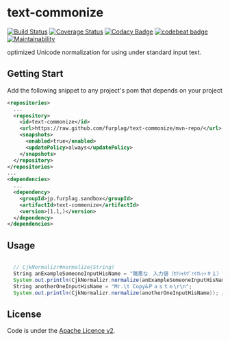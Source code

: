 # text-commonize

[![Build Status](https://travis-ci.org/furplag/text-commonize.svg?branch=master)](https://travis-ci.org/furplag/text-commonize)
[![Coverage Status](https://coveralls.io/repos/github/furplag/text-commonize/badge.svg?branch=master)](https://coveralls.io/github/furplag/text-commonize?branch=master)
[![Codacy Badge](https://api.codacy.com/project/badge/Grade/49feeef5102c4e45a8931b09feed4abd)](https://www.codacy.com/app/furplag/text-commonize?utm_source=github.com&amp;utm_medium=referral&amp;utm_content=furplag/text-commonize&amp;utm_campaign=Badge_Grade)
[![codebeat badge](https://codebeat.co/badges/15c40392-e0a7-4d67-955b-9565c78e36c6)](https://codebeat.co/projects/github-com-furplag-text-commonize-master)
[![Maintainability](https://api.codeclimate.com/v1/badges/39a4c2be5b1aeac0e685/maintainability)](https://codeclimate.com/github/furplag/text-commonize/maintainability)

optimized Unicode normalization for using under standard input text.

## Getting Start
Add the following snippet to any project's pom that depends on your project
```xml
<repositories>
  ...
  <repository>
    <id>text-commonize</id>
    <url>https://raw.github.com/furplag/text-commonize/mvn-repo/</url>
    <snapshots>
      <enabled>true</enabled>
      <updatePolicy>always</updatePolicy>
    </snapshots>
  </repository>
</repositories>
...
<dependencies>
  ...
  <dependency>
    <groupId>jp.furplag.sandbox</groupId>
    <artifactId>text-commonize</artifactId>
    <version>[1.1,)</version>
  </dependency>
</dependencies>
```

## Usage
```java

  // CjkNormalizr#normalize(String)
  String anExampleSomeoneInputHisName = "醜悪な　入力値（ｾｸｼｬﾙｳﾞｧｲｵﾚｯﾄ＃１）";
  System.out.println(CjkNormalizr.normalize(anExampleSomeoneInputHisName)); // "醜悪な 入力値(セクシャルヴァイオレット#1)"
  String anotherOneInputHisName = "Mr.\t Copy&Ｐａｓｔｅ\r\n";
  System.out.println(CjkNormalizr.normalize(anotherOneInputHisName)); // "Mr. Copy&Paste"
```

## License
Code is under the [Apache Licence v2](LICENCE).
